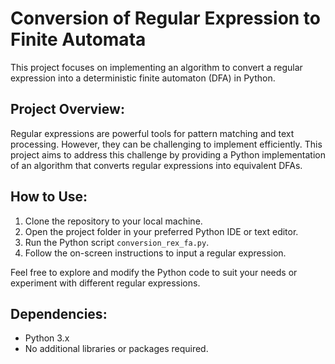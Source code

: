 # Conversion of Regular Expression to Finite Automata

This project focuses on implementing an algorithm to convert a regular expression into a deterministic finite automaton (DFA) in Python.

## Project Overview:

Regular expressions are powerful tools for pattern matching and text processing. However, they can be challenging to implement efficiently. This project aims to address this challenge by providing a Python implementation of an algorithm that converts regular expressions into equivalent DFAs.

## How to Use:

1. Clone the repository to your local machine.
2. Open the project folder in your preferred Python IDE or text editor.
3. Run the Python script `conversion_rex_fa.py`.
4. Follow the on-screen instructions to input a regular expression.

Feel free to explore and modify the Python code to suit your needs or experiment with different regular expressions.

## Dependencies:

- Python 3.x
- No additional libraries or packages required.
